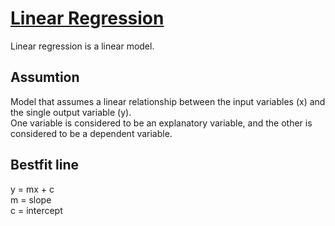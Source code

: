 # <h1> <u> Linear Regression </u> </h1>
Linear regression is a linear model.
## Assumtion
Model that assumes a linear relationship between the input variables (x) and the single output variable (y). <br />
One variable is considered to be an explanatory variable, and the other is considered to be a dependent variable.
## Bestfit line
y = mx + c <br>
m = slope <br>
c = intercept
